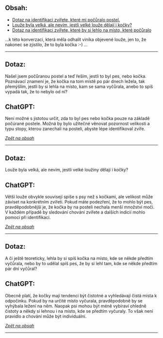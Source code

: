 ## Obsah:

- [Dotaz na identifikaci zvířete, které mi počůralo postel.](#dotaz)
- [Louže byla velká, ale nevím, jestli velké louže dělají i kočky?](#dotaz-1)
- [Dotaz na identifikaci zvířete, které by si lehlo na místo, které počůralo](#dotaz-2)

...k této konverzaci, která měla odhalit viníka objevené louže, jen to, že nakonec se zjistilo, že to byla kočka :-) ...


---

## Dotaz:

Našel jsem počůranou postel a teď řeším, jestli to byl pes, nebo kočka. Poznávací znamení je, že kočka na tom místě po pár dnech ležela, tak přemýšlím, jestli by si lehla na místo, kam se sama vyčůrala, anebo to spíš vypadá tak, že to nebylo od ní?

## ChatGPT:

Není možné s jistotou určit, zda to byl pes nebo kočka pouze na základě počúrané postele. Možná by bylo užitečné věnovat pozornost velikosti a typu stopy, kterou zanechali na posteli, abyste lépe identifikoval zvíře.


[*Zpět na obsah*](#obsah)

---

## Dotaz:

Louže byla velká, ale nevím, jestli velké loužiny dělají i kočky?

## ChatGPT:

Větší louže obvykle souvisejí spíše s psy než s kočkami, ale velikost může záviset na konkrétním zvířeti. Pokud máte podezření, že to mohlo být pes, pravděpodobnější je, že kočka by na posteli nechala menší množství moči. V každém případě by sledování chování zvířete a dalších indicií mohlo pomoci při identifikaci.


[*Zpět na obsah*](#obsah)

---

## Dotaz:

A či ještě teoreticky, lehla by si spíš kočka na místo, kde se někde předtím vyčůrala, nebo by to udělal spíš pes, že by si lehl tam, kde se někde předtím pár dní vyčůral?

## ChatGPT:

Obecně platí, že kočky mají tendenci být čistotné a vyhledávají čistá místa k odpočinku. Pokud by na určité místo vyčurala, pravděpodobně by se vyhýbala ležení na něm. Naopak psi mohou být méně vybíraví ohledně čistoty a někdy si lehnou i na místo, kde se předtím vyčuraly. To však není pravidlo a chování může být individuální.

[*Zpět na obsah*](#obsah)

---